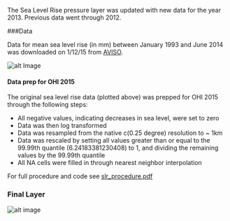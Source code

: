 The Sea Level Rise pressure layer was updated with new data for the year 2013. Previous data went through 2012.  


###Data
  
Data for mean sea level rise (in mm) between January 1993 and June 2014 was downloaded on 1/12/15 from [AVISO](http://www.aviso.altimetry.fr/en/data/products/ocean-indicators-products/mean-sea-level/products-images.html).


![alt Image](https://github.com/OHI-Science/ohiprep/blob/master/globalprep/AVISO-SeaLevelRise_v2015/images/slr_mm_raster_93_14.png)


#### Data prep for OHI 2015

The original sea level rise data (plotted above) was prepped for OHI 2015 through the following steps:

- All negative values, indicating decreases in sea level, were set to zero  
- Data was then log transformed
- Data was resampled from the native c(0.25 degree) resolution to ~ 1km
- Data was rescaled by setting all values greater than or equal to the 99.99th quantile (6.24183381230408) to 1, and dividing the remaining values by the 99.99th quantile
- All NA cells were filled in through nearest neighbor interpolation


For full procedure and code see [slr_procedure.pdf](https://github.com/OHI-Science/ohiprep/blob/master/globalprep/AVISO-SeaLevelRise_v2015/slr_procedure.pdf)

### Final Layer

![alt image](https://github.com/OHI-Science/ohiprep/blob/master/globalprep/AVISO-SeaLevelRise_v2015/images/slr_final.png)